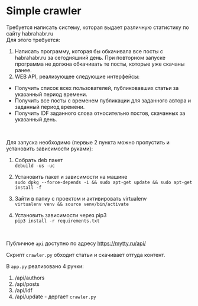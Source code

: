 # Simple crawler

Требуется написать систему, которая выдает различную статистику по сайту habrahabr.ru  
Для этого требуется:  
1) Написать программу, которая бы обкачивала все посты с habrahabr.ru за сегодняшний день. При повторном запуске программа не должна обкачивать те посты, которые уже скачаны ранее.  
2) WEB API, реализующее следующие интерфейсы:  
- Получить список всех пользователей, публиковавших статьи за указанный период времени.  
- Получить все посты с временем публикации для заданного автора и заданный период времени.  
- Получить IDF заданного слова относительно постов, скачанных за указанный день.  
<br />

Для запуска необходимо (первые 2 пункта можно пропустить и установить зависимости руками):  
1) Cобрать deb пакет  
`debuild -us -uc`

2) Установить пакет и зависимости на машине  
`sudo dpkg --force-depends -i && sudo apt-get update && sudo apt-get install -f`

3) Зайти в папку с проектом и активировать virtualenv  
`virtualenv venv && source venv/bin/activate`

4) Установить зависимости через pip3  
`pip3 install -r requirements.txt`  
<br />

Публичное `api` доступно по адресу https://mytty.ru/api/  

Скрипт `crawler.py` обходит статьи и скачивает оттуда контент.  

В `app.py` реализовано 4 ручки:  
1) /api/authors  
2) /api/posts  
3) /api/idf  
4) /api/update - дергает `crawler.py`  

